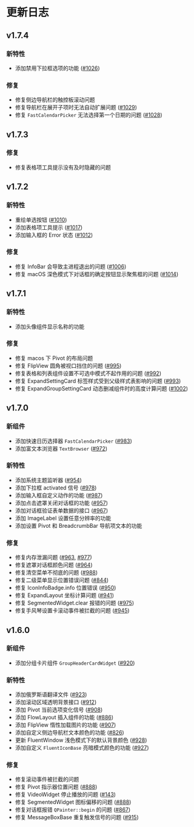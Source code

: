 # 更新日志

## v1.7.4
### 新特性
* 添加禁用下拉框选项的功能 ([#1026](https://github.com/zhiyiYo/PyQt-Fluent-Widgets/issues/1026))

### 修复
* 修复侧边导航栏的触控板滚动问题
* 修复导航栏在展开子项时无法自动扩展问题 ([#1029](https://github.com/zhiyiYo/PyQt-Fluent-Widgets/issues/1029))
* 修复 `FastCalendarPicker` 无法选择第一个日期的问题 ([#1028](https://github.com/zhiyiYo/PyQt-Fluent-Widgets/issues/1028))

## v1.7.3

### 修复
* 修复表格项工具提示没有及时隐藏的问题

## v1.7.2
### 新特性
* 重绘单选按钮 ([#1010](https://github.com/zhiyiYo/PyQt-Fluent-Widgets/issues/1010))
* 添加表格项工具提示 ([#1017](https://github.com/zhiyiYo/PyQt-Fluent-Widgets/issues/1017))
* 添加输入框的 Error 状态 ([#1012](https://github.com/zhiyiYo/PyQt-Fluent-Widgets/issues/1012))

### 修复
* 修复 InfoBar 会导致主进程退出的问题 ([#1006](https://github.com/zhiyiYo/PyQt-Fluent-Widgets/issues/1006))
* 修复 macOS 深色模式下对话框的确定按钮显示聚焦框的问题 ([#1014](https://github.com/zhiyiYo/PyQt-Fluent-Widgets/issues/1014))


## v1.7.1
### 新特性
* 添加头像组件显示名称的功能

### 修复
* 修复 macos 下 Pivot 的布局问题
* 修复 FlipView 圆角被视口挡住的问题 ([#995](https://github.com/zhiyiYo/PyQt-Fluent-Widgets/issues/995))
* 修复表格和列表组件设置不可选中模式不起作用的问题 ([#992](https://github.com/zhiyiYo/PyQt-Fluent-Widgets/issues/992))
* 修复 ExpandSettingCard 标签样式受到父级样式表影响的问题 ([#993](https://github.com/zhiyiYo/PyQt-Fluent-Widgets/issues/993))
* 修复 ExpandGroupSettingCard 动态删减组件时的高度计算问题 ([#1002](https://github.com/zhiyiYo/PyQt-Fluent-Widgets/issues/1002))

## v1.7.0
### 新组件
* 添加快速日历选择器 `FastCalendarPicker` ([#983](https://github.com/zhiyiYo/PyQt-Fluent-Widgets/issues/983))
* 添加富文本浏览器 `TextBrowser` ([#972](https://github.com/zhiyiYo/PyQt-Fluent-Widgets/issues/972))

### 新特性
* 添加系统主题监听器 ([#954](https://github.com/zhiyiYo/PyQt-Fluent-Widgets/issues/954))
* 添加下拉框 activated 信号 ([#978](https://github.com/zhiyiYo/PyQt-Fluent-Widgets/issues/978))
* 添加输入框自定义动作的功能 ([#987](https://github.com/zhiyiYo/PyQt-Fluent-Widgets/issues/987))
* 添加点击遮罩关闭对话框的功能 ([#957](https://github.com/zhiyiYo/PyQt-Fluent-Widgets/issues/957))
* 添加对话框验证表单数据的接口 ([#967](https://github.com/zhiyiYo/PyQt-Fluent-Widgets/issues/967))
* 添加 ImageLabel 设置任意分辨率的功能
* 添加设置 Pivot 和 BreadcrumbBar 导航项文本的功能

### 修复
* 修复内存泄漏问题 ([#963](https://github.com/zhiyiYo/PyQt-Fluent-Widgets/issues/954), [#977](https://github.com/zhiyiYo/PyQt-Fluent-Widgets/issues/954))
* 修复遮罩对话框颜色问题 ([#964](https://github.com/zhiyiYo/PyQt-Fluent-Widgets/issues/954))
* 修复清空菜单不彻底的问题 ([#988](https://github.com/zhiyiYo/PyQt-Fluent-Widgets/issues/954))
* 修复二级菜单显示位置错误问题 ([#844](https://github.com/zhiyiYo/PyQt-Fluent-Widgets/issues/954))
* 修复 IconInfoBadge.info 位置错误 ([#950](https://github.com/zhiyiYo/PyQt-Fluent-Widgets/issues/954))
* 修复 ExpandLayout 坐标计算问题 ([#941](https://github.com/zhiyiYo/PyQt-Fluent-Widgets/issues/954))
* 修复 SegmentedWidget.clear 报错的问题 ([#975](https://github.com/zhiyiYo/PyQt-Fluent-Widgets/issues/954))
* 修复手风琴设置卡滚动事件被拦截的问题 ([#945](https://github.com/zhiyiYo/PyQt-Fluent-Widgets/issues/954))

## v1.6.0
### 新组件
* 添加分组卡片组件 `GroupHeaderCardWidget` ([#920](https://github.com/zhiyiYo/PyQt-Fluent-Widgets/issues/920))

### 新特性
* 添加俄罗斯语翻译文件 ([#923](https://github.com/zhiyiYo/PyQt-Fluent-Widgets/issues/923))
* 添加滚动区域透明背景接口 ([#912](https://github.com/zhiyiYo/PyQt-Fluent-Widgets/issues/912))
* 添加 Pivot 当前选项变化信号 ([#908](https://github.com/zhiyiYo/PyQt-Fluent-Widgets/issues/908))
* 添加 FlowLayout 插入组件的功能 ([#886](https://github.com/zhiyiYo/PyQt-Fluent-Widgets/issues/886))
* 添加 FlipView 惰性加载图片的功能 ([#907](https://github.com/zhiyiYo/PyQt-Fluent-Widgets/issues/907))
* 添加自定义侧边导航栏文本颜色的功能 ([#826](https://github.com/zhiyiYo/PyQt-Fluent-Widgets/issues/826))
* 更新 FluentWindow 浅色模式下的默认背景颜色 ([#928](https://github.com/zhiyiYo/PyQt-Fluent-Widgets/issues/928))
* 添加自定义 `FluentIconBase` 亮暗模式颜色的功能 ([#927](https://github.com/zhiyiYo/PyQt-Fluent-Widgets/issues/927))


### 修复
* 修复滚动事件被拦截的问题
* 修复 Pivot 指示器位置问题 ([#888](https://github.com/zhiyiYo/PyQt-Fluent-Widgets/issues/888))
* 修复 VideoWidget 停止播放的问题 ([#143](https://github.com/zhiyiYo/PyQt-Fluent-Widgets/issues/143))
* 修复 SegmentedWidget 图标偏移的问题 ([#888](https://github.com/zhiyiYo/PyQt-Fluent-Widgets/issues/888))
* 修复对话框报错 `QPainter::begin` 的问题 ([#867](https://github.com/zhiyiYo/PyQt-Fluent-Widgets/issues/867))
* 修复 MessageBoxBase 重复触发信号的问题 ([#915](https://github.com/zhiyiYo/PyQt-Fluent-Widgets/issues/915))